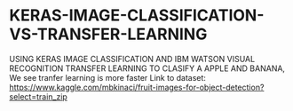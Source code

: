 # KERAS-IMAGE-CLASSIFICATION-VS-TRANSFER-LEARNING
USING KERAS IMAGE CLASSIFICATION AND  IBM WATSON VISUAL RECOGNITION TRANSFER LEARNING TO CLASIFY A APPLE AND BANANA, We see tranfer learning is more faster
Link to dataset: https://www.kaggle.com/mbkinaci/fruit-images-for-object-detection?select=train_zip
